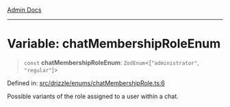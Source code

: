 [Admin Docs](/)

***

# Variable: chatMembershipRoleEnum

> `const` **chatMembershipRoleEnum**: `ZodEnum`\<\[`"administrator"`, `"regular"`\]\>

Defined in: [src/drizzle/enums/chatMembershipRole.ts:6](https://github.com/PalisadoesFoundation/talawa-api/blob/b92360e799fdc7cf89a1346eb8395735c501ee9c/src/drizzle/enums/chatMembershipRole.ts#L6)

Possible variants of the role assigned to a user within a chat.
